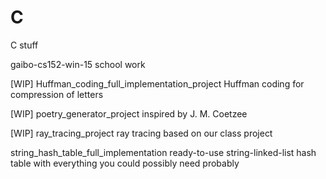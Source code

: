 # C
C stuff

gaibo-cs152-win-15
  school work
  
[WIP] Huffman_coding_full_implementation_project
  Huffman coding for compression of letters
  
[WIP] poetry_generator_project
  inspired by J. M. Coetzee
  
[WIP] ray_tracing_project
  ray tracing based on our class project
  
string_hash_table_full_implementation
  ready-to-use string-linked-list hash table with everything you could possibly need probably
